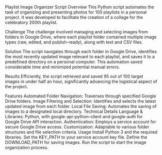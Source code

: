 Playlist Image Organizer Script
Overview
This Python script automates the task of organizing and presenting photos for 100 playlists in a personal project. It was developed to facilitate the creation of a collage for the celebratory 200th playlist.

Challenge
The challenge involved managing and selecting images from folders in Google Drive, where each playlist folder contained multiple image types (raw, edited, and publish-ready), along with text and CSV files.

Solution
The script navigates through each folder in Google Drive, identifies the most recently updated image relevant to each playlist, and saves it to a predefined directory on a personal computer. This automation saved considerable time and minimized potential manual errors.

Results
Efficiently, the script retrieved and saved 95 out of 100 target images in under half an hour, significantly advancing the logistical aspect of the project.

Features
Automated Folder Navigation: Traverses through specified Google Drive folders.
Image Filtering and Selection: Identifies and selects the latest updated image from each folder.
Local File Saving: Automates the saving of images to a designated local directory.
Technical Details
Language & Libraries: Python, with google-api-python-client and google-auth for Google Drive API interaction.
Authentication: Employs a service account for secure Google Drive access.
Customization: Adaptable to various folder structures and file selection criteria.
Usage
Install Python 3 and the required libraries.
Set the KEY_PATH to your service account key file.
Define the DOWNLOAD_PATH for saving images.
Run the script to start the image organization process.
